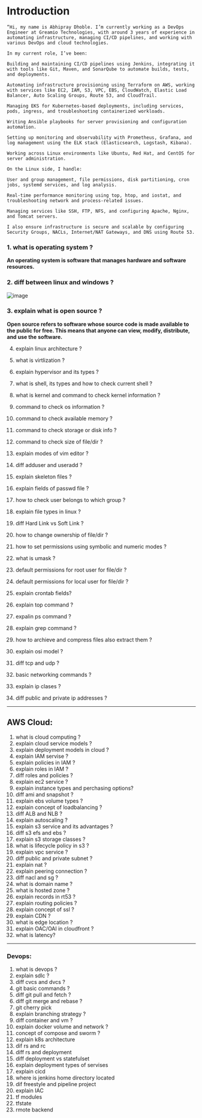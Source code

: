 # Introduction
````
“Hi, my name is Abhipray Dhoble. I’m currently working as a DevOps Engineer at Greamio Technologies, with around 3 years of experience in automating infrastructure, managing CI/CD pipelines, and working with various DevOps and cloud technologies.

In my current role, I’ve been:

Building and maintaining CI/CD pipelines using Jenkins, integrating it with tools like Git, Maven, and SonarQube to automate builds, tests, and deployments.

Automating infrastructure provisioning using Terraform on AWS, working with services like EC2, IAM, S3, VPC, EBS, CloudWatch, Elastic Load Balancer, Auto Scaling Groups, Route 53, and CloudTrail.

Managing EKS for Kubernetes-based deployments, including services, pods, ingress, and troubleshooting containerized workloads.

Writing Ansible playbooks for server provisioning and configuration automation.

Setting up monitoring and observability with Prometheus, Grafana, and log management using the ELK stack (Elasticsearch, Logstash, Kibana).

Working across Linux environments like Ubuntu, Red Hat, and CentOS for server administration.

On the Linux side, I handle:

User and group management, file permissions, disk partitioning, cron jobs, systemd services, and log analysis.

Real-time performance monitoring using top, htop, and iostat, and troubleshooting network and process-related issues.

Managing services like SSH, FTP, NFS, and configuring Apache, Nginx, and Tomcat servers.

I also ensure infrastructure is secure and scalable by configuring Security Groups, NACLs, Internet/NAT Gateways, and DNS using Route 53.
````

### 1. what is operating system ?

**An operating system is software that manages hardware and software resources.**

### 2. diff between linux and windows ?
  
![image](https://github.com/user-attachments/assets/c0ea28a5-0235-4679-857f-a94f7b74f7c6)

### 3. explain what is open source ?

**Open source refers to software whose source code is made available to the public for free. This means that anyone can view, modify, distribute, and use the software.** 

4. explain linux architecture ?

5. what is virtlization ?
6. explain hypervisor and its types ?
7. what is shell, its types and how to check current shell ?
8. what is kernel and command to check kernel information ?
9. command to check os information ?
10. command to check available memory ?
11. command to check storage or disk info ?
12. command to check size of file/dir ?
13. explain modes of vim editor ?
14. diff adduser and useradd ?
15. explain skeleton files ?
16. explain fields of passwd file ?
17. how to check user belongs to which group ?
18. explain file types in linux ?
19. diff Hard Link vs Soft Link ?
20. how to change ownership of file/dir ?
21. how to set permissions using symbolic and numeric modes ?
22. what is umask ?
23. default permissions for root user for file/dir ?
24. default permissions for local user for file/dir ?
25. explain crontab fields?
26. explain top command ?
27. expalin ps command ?
28. explain grep command ?
29. how to archieve and compress files also extract them ?
30. explain osi model ?
31. diff tcp and udp ?
32. basic networking commands ?
33. explain ip clases ?
34. diff public and private ip addresses ?
--- 

## AWS Cloud: 
1. what is cloud computing ?
2. explain cloud service models ?
3. explain deployment models in cloud ?
4. explain IAM servise ?
5. explain policies in IAM ?
6. explain roles in IAM ?
7. diff roles and policies ?
8. explain ec2 service ?
9. explain instance types and perchasing options?
10. diff ami and snapshot ?
11. explain ebs volume types ?
12. explain concept of loadbalancing ?
13. diff ALB and NLB ?
14. explain autoscaling ?
15. explain s3 service and its advantages ?
16. diff s3 efs and ebs ?
17. explain s3 storage classes ?
18. what is lifecycle policy in s3 ?
19. explain vpc service ?
20. diff public and private subnet ?
21. explain nat ?
22. explain peering connection ?
23. diff nacl and sg ?
24. what is domain name ?
25. what is hosted zone ?
26. explain records in rt53 ?
27. explain routing policies ?
28. explain concept of ssl ?
29. explain CDN ?
30. what is edge location ?
31. explain OAC/OAI in cloudfront ?
32. what is latency?
--- 
### Devops: 
1. what is devops ?
2. explain sdlc ?
3. diff cvcs and dvcs ?
4. git basic commands ?
5. diff git pull and fetch ?
6. diff git merge and rebase ?
7. git cherry pick 
8. explain branching strategy ?
10. diff container and vm ?
11. explain docker volume and network ?
12. concept of compose and sworm ?
13. explain k8s architecture
14. dif rs and rc 
15. diff rs and deployment
16. diff deployment  vs statefulset 
17. explain deployment types of servises 
18. explain cicd 
19. where is jenkins home directory located 
20. dif freestyle and pipeline project 
21. explain IAC 
22. tf modules 
23. tfstate
24. rmote backend
